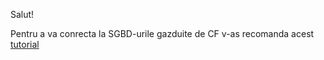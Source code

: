 Salut!

Pentru a va conrecta la SGBD-urile gazduite de CF v-as recomanda acest [tutorial](https://developers.cloudflare.com/workers/databases/connecting-to-databases/)
